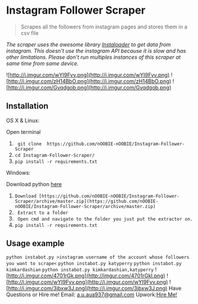 # Instagram Follower Scraper
> Scrapes all the followers from instagram pages and stores them in a csv file

_The scraper uses the awesome library [Instaloader](https://instaloader.github.io/) to get data from instagram._
_This doesn't use the instagram API because it is slow and has other limitations. Please don't run multiples instances of this scraper at same time from same device._

![http://i.imgur.com/wYI9Fvv.png](http://i.imgur.com/wYI9Fvv.png)
![http://i.imgur.com/zH14BbO.png](http://i.imgur.com/zH14BbO.png)
![http://i.imgur.com/Gvqdgob.png](http://i.imgur.com/Gvqdgob.png)

## Installation

OS X & Linux:

Open terminal

1. ``` git clone  https://github.com/nOOBIE-nOOBIE/Instagram-Follower-Scraper```
2. ``` cd Instagram-Follower-Scraper/ ```
3. ``` pip install -r requirements.txt ```

Windows:

Download python [here](https://www.python.org/downloads/)
1. ```Download [https://github.com/nOOBIE-nOOBIE/Instagram-Follower-Scraper/archive/master.zip](https://github.com/nOOBIE-nOOBIE/Instagram-Follower-Scraper/archive/master.zip) ```
2. ``` Extract to a folder```
3. ``` Open cmd and navigate to the folder you just put the extractor on.```
4. ``` pip install -r requirements.txt ```

## Usage example

```python instabot.py >instagram username of the account whose followers you want to scrape<```
```python instabot.py katyperry```
```python instabot.py kimkardashian```
```python instabot.py kimkardashian,katyperry```
![http://i.imgur.com/4701rGk.png](http://imgur.com/4701rGkl.png)
![http://i.imgur.com/wYI9Fvv.png](http://i.imgur.com/wYI9Fvv.png)
![http://i.imgur.com/3jbxw3J.png](http://i.imgur.com/3jbxw3J.png)
Have Questions or Hire me!
Email: [a.u.aua937@gmail.com](mailto:a.u.aua937@gmail.com)
Upwork:[Hire Me!](https://www.upwork.com/o/profiles/users/_~0138a590d015bae20a/)
